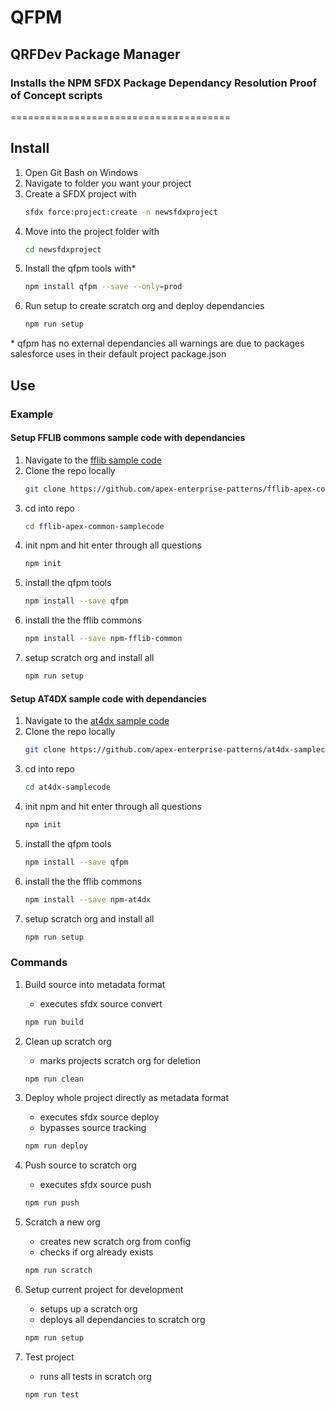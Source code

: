 # QFPM

## QRFDev Package Manager

### Installs the NPM SFDX Package Dependancy Resolution Proof of Concept scripts
======================================

## Install

1. Open Git Bash on Windows
1. Navigate to folder you want your project
1. Create a SFDX project with
    ```bash
    sfdx force:project:create -n newsfdxproject
    ```
1. Move into the project folder with
    ```bash
    cd newsfdxproject
    ```
1. Install the qfpm tools with*
    ```bash
    npm install qfpm --save --only=prod
    ```
1. Run setup to create scratch org and deploy dependancies
    ```bash
    npm run setup
    ```

 \* qfpm has no external dependancies all warnings are due to packages salesforce uses in their default project package.json

## Use

### Example

#### Setup FFLIB commons sample code with dependancies

1. Navigate to the [fflib sample code](https://github.com/apex-enterprise-patterns/fflib-apex-common-samplecode)
1. Clone the repo locally
    ```bash
    git clone https://github.com/apex-enterprise-patterns/fflib-apex-common-samplecode.git
    ```
1. cd into repo
    ```bash
    cd fflib-apex-common-samplecode
    ```
1. init npm and hit enter through all questions
    ```bash
    npm init
    ```
1. install the qfpm tools
    ```bash
    npm install --save qfpm
    ```
1. install the the fflib commons
    ```bash
    npm install --save npm-fflib-common
    ```
1. setup scratch org and install all
    ```bash
    npm run setup
    ```


#### Setup AT4DX sample code with dependancies

1. Navigate to the [at4dx sample code](https://github.com/apex-enterprise-patterns/at4dx-samplecode)
1. Clone the repo locally
    ```bash
    git clone https://github.com/apex-enterprise-patterns/at4dx-samplecode.git
    ```
1. cd into repo
    ```bash
    cd at4dx-samplecode
    ```
1. init npm and hit enter through all questions
    ```bash
    npm init
    ```
1. install the qfpm tools
    ```bash
    npm install --save qfpm
    ```
1. install the the fflib commons
    ```bash
    npm install --save npm-at4dx
    ```
1. setup scratch org and install all
    ```bash
    npm run setup
    ```

### Commands

1. Build source into metadata format

    - executes sfdx source convert

    ```bash
    npm run build
    ```

1. Clean up scratch org

    - marks projects scratch org for deletion

    ```bash
    npm run clean
    ```

1. Deploy whole project directly as metadata format

    - executes sfdx source deploy
    - bypasses source tracking

    ```bash
    npm run deploy
    ```

1. Push source to scratch org

    - executes sfdx source push

    ```bash
    npm run push
    ```

1. Scratch a new org

    - creates new scratch org from config
    - checks if org already exists

    ```bash
    npm run scratch
    ```

1. Setup current project for development

    - setups up a scratch org
    - deploys all dependancies to scratch org

    ```bash
    npm run setup
    ```

1. Test project

    - runs all tests in scratch org

    ```bash
    npm run test
    ```
